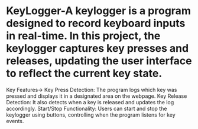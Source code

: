 # KeyLogger-A keylogger is a program designed to record keyboard inputs in real-time. In this project, the keylogger captures key presses and releases, updating the user interface to reflect the current key state.

Key Features->
Key Press Detection: The program logs which key was pressed and displays it in a designated area on the webpage.
Key Release Detection: It also detects when a key is released and updates the log accordingly.
Start/Stop Functionality: Users can start and stop the keylogger using buttons, controlling when the program listens for key events.

